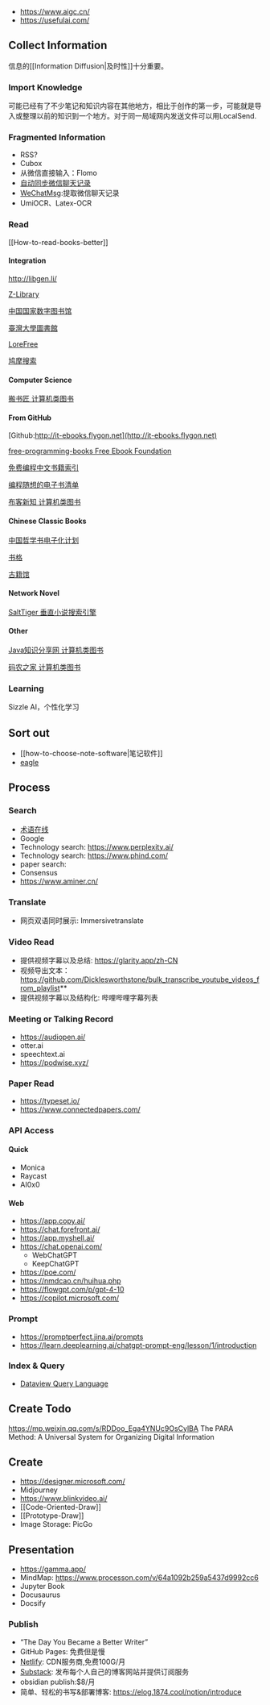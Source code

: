 
- https://www.aigc.cn/
- https://usefulai.com/

## Collect Information

信息的[[Information Diffusion|及时性]]十分重要。

### Import Knowledge

可能已经有了不少笔记和知识内容在其他地方，相比于创作的第一步，可能就是导入或整理以前的知识到一个地方。对于同一局域网内发送文件可以用LocalSend.

### Fragmented Information
- RSS?
- Cubox
- 从微信直接输入：Flomo
- [自动同步微信聊天记录](https://mp.weixin.qq.com/s/Yq9x_eA_WLxs5aGrcx2ENA)
- [WeChatMsg](https://github.com/LC044/WeChatMsg):提取微信聊天记录
- UmiOCR、Latex-OCR
### Read
[[How-to-read-books-better]]
#### Integration
http://libgen.li/

[Z-Library](https://singlelogin.re/)

[中国国家数字图书馆](http://find.nlc.cn)

[臺灣大學圖書館](http://ntu.primo.exlibrisgroup.com)

[LoreFree](https://ebook2.lorefree.com)

[鸠摩搜索](https://www.jiumodiary.com)

#### Computer Science

[搬书匠 计算机类图书](http://www.banshujiang.cn)

#### From GitHub
[Github:http://it-ebooks.flygon.net](http://it-ebooks.flygon.net)

[free-programming-books Free Ebook Foundation](https://github.com/EbookFoundation/free-programming-books)

[免费编程中文书籍索引](https://github.com/justjavac/free-programming-books-zh_CN)

[编程随想的电子书清单](https://github.com/programthink/books)

[布客新知 计算机类图书](https://github.com/ixinzhi) 

#### Chinese Classic Books

[中国哲学书电子化计划](https://ctext.org/zhs)

[书格](https://new.shuge.org)

[古籍馆](https://www.gujiguan.com)

#### Network Novel

[SaltTiger 垂直小说搜索引擎](https://www.owlook.com.cn)

#### Other
[Java知识分享网 计算机类图书](http://www.java1234.com)

[码农之家 计算机类图书](https://www.xz577.com)

### Learning
Sizzle AI，个性化学习


## Sort out
- [[how-to-choose-note-software|笔记软件]]
- [eagle](https://eagle.cool/)
## Process

### Search
- [术语在线](https://www.termonline.cn/) 
- Google
- Technology search: https://www.perplexity.ai/
- Technology search: https://www.phind.com/
- paper search:
- Consensus
- https://www.aminer.cn/
### Translate
- 网页双语同时展示: Immersivetranslate

### Video Read
- 提供视频字幕以及总结: https://glarity.app/zh-CN
- 视频导出文本：https://github.com/Dicklesworthstone/bulk_transcribe_youtube_videos_from_playlist**
- 提供视频字幕以及结构化: 哔哩哔哩字幕列表

### Meeting or Talking Record
- https://audiopen.ai/
- otter.ai
- speechtext.ai
- https://podwise.xyz/
### Paper Read
- https://typeset.io/
- https://www.connectedpapers.com/

### API Access
#### Quick
- Monica
- Raycast
- AI0x0

#### Web
- https://app.copy.ai/
- https://chat.forefront.ai/
- https://app.myshell.ai/
- https://chat.openai.com/
	- WebChatGPT
	- KeepChatGPT
- https://poe.com/
- https://nmdcao.cn/huihua.php
- https://flowgpt.com/p/gpt-4-10
- https://copilot.microsoft.com/
	
### Prompt
- https://promptperfect.jina.ai/prompts
- https://learn.deeplearning.ai/chatgpt-prompt-eng/lesson/1/introduction

### Index & Query
- [Dataview Query Language](https://blacksmithgu.github.io/obsidian-dataview/)
## Create Todo
https://mp.weixin.qq.com/s/RDDoo_Ega4YNUc9OsCylBA
The PARA Method: A Universal System for Organizing Digital Information

## Create

- https://designer.microsoft.com/
- Midjourney
- https://www.blinkvideo.ai/
- [[Code-Oriented-Draw]]
- [[Prototype-Draw]]
- Image Storage: PicGo

## Presentation

- https://gamma.app/
- MindMap: https://www.processon.com/v/64a1092b259a5437d9992cc6
- Jupyter Book
- Docusaurus
- Docsify

### Publish
- “The Day You Became a Better Writer”
- GitHub Pages: 免费但是慢
- [Netlify](https://app.netlify.com/): CDN服务商,免费100G/月
- [Substack](https://xiaohuihui.substack.com/): 发布每个人自己的博客网站并提供订阅服务
- obsidian publish:$8/月
- 简单、轻松的书写&部署博客: https://elog.1874.cool/notion/introduce
